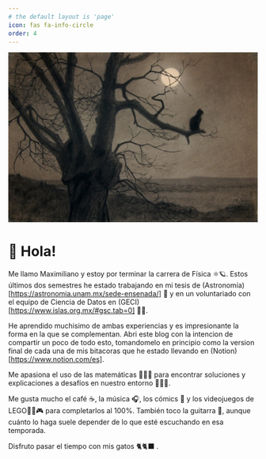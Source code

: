 ```yaml
---
# the default layout is 'page'
icon: fas fa-info-circle
order: 4
---
```


![Hero image](/assets/headers/black_cat_painting.jpg)

# 👋 Hola!

Me llamo Maximiliano y estoy por terminar la carrera de Física ⚛️🪐. Estos últimos dos semestres he estado trabajando en mi tesis de (Astronomía)[https://astronomia.unam.mx/sede-ensenada/] 🌌 y en un voluntariado con el equipo de Ciencia de Datos en (GECI)[https://www.islas.org.mx/#gsc.tab=0] 🪽🌊.

He aprendido muchisimo de ambas experiencias y es impresionante la forma en la que se complementan. Abri este blog con la intencion de compartir un poco de todo esto, tomandomelo en principio como la version final de cada una de mis bitacoras que he estado llevando en (Notion)[https://www.notion.com/es]. 

Me apasiona el uso de las matemáticas 👨🏽‍🔬 para encontrar soluciones y explicaciones a desafíos en nuestro entorno 🧑🏽‍🔧.

Me gusta mucho el café ☕, la música 🎧, los cómics 💬 y los videojuegos de LEGO👨‍🦲🎮 para completarlos al 100%. También toco la guitarra 🎸, aunque cuánto lo haga suele depender de lo que esté escuchando en esa temporada.

Disfruto pasar el tiempo con mis gatos 🐈🐈‍⬛ .